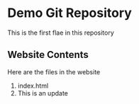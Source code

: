 # Demo Git Repository

This is the first flae in this repository

## Website Contents

Here are the files in the website

1. index.html
2. This is an update
